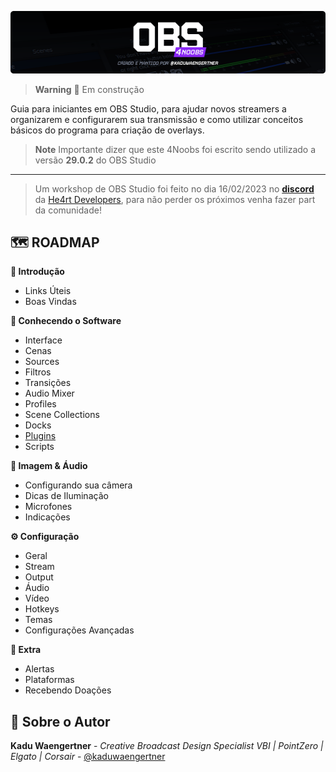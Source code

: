 ![OBS 4 Noobs](/assets/home-header-update.png)

> **Warning**
> 🚧 Em construção

Guia para iniciantes em OBS Studio, para ajudar novos streamers a organizarem e configurarem sua transmissão e como utilizar conceitos básicos do programa para criação de overlays.


> **Note**
> Importante dizer que este 4Noobs foi escrito sendo utilizado a versão **29.0.2** do OBS Studio

------------

> Um workshop de OBS Studio foi feito no dia 16/02/2023 no [**discord**](https://discord.com/invite/5kwDQuv) da [He4rt Developers](https://heartdevs.com/), para não perder os próximos venha fazer part da comunidade!

## 🗺️ ROADMAP

**👋 Introdução**

 - Links Úteis
 - Boas Vindas

**🧰 Conhecendo o Software**
- Interface
- Cenas
- Sources
- Filtros
- Transições
- Audio Mixer
- Profiles
- Scene Collections
- Docks
- [Plugins](/modulos/conhecendo-o-Software/10-plugins.md)
- Scripts

**🎥 Imagem & Áudio**
- Configurando sua câmera
- Dicas de Iluminação
- Microfones
- Indicações

**⚙️ Configuração**
- Geral
- Stream
- Output
- Áudio
- Vídeo
- Hotkeys
- Temas
- Configurações Avançadas

**🎁 Extra**
- Alertas
- Plataformas
- Recebendo Doações

## 👤 Sobre o Autor

 **Kadu Waengertner** - _Creative Broadcast Design Specialist VBI | PointZero | Elgato | Corsair_ - [@kaduwaengertner](https://twitter.com/kaduwaengertner)
